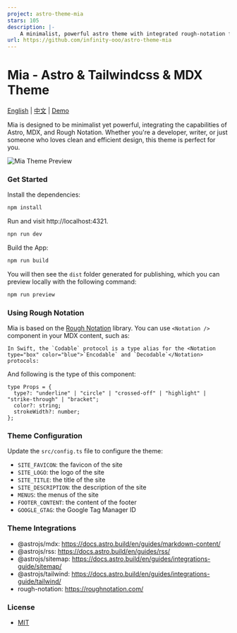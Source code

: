 ```yaml
---
project: astro-theme-mia
stars: 105
description: |-
    A minimalist, powerful astro theme with integrated rough-notation for engaging, informative content.
url: https://github.com/infinity-ooo/astro-theme-mia
---
```


# Mia - Astro & Tailwindcss & MDX Theme

[English](README.md) | [中文](README_zh.md) | [Demo](https://astro-theme-mia.pages.dev/)

Mia is designed to be minimalist yet powerful, integrating the capabilities of Astro, MDX, and Rough Notation. Whether you're a developer, writer, or just someone who loves clean and efficient design, this theme is perfect for you.

![Mia Theme Preview](public/theme-preview.png)

### Get Started

Install the dependencies:

```bash
npm install
```

Run and visit http://localhost:4321.

```bash
npn run dev
```

Build the App:

```bash
npm run build
```

You will then see the `dist` folder generated for publishing, which you can preview locally with the following command:

```bash
npm run preview
```

### Using Rough Notation

Mia is based on the [Rough Notation](https://roughnotation.com/) library. You can use `<Notation />` component in your MDX content, such as:

```mdx
In Swift, the `Codable` protocol is a type alias for the <Notation type="box" color="blue">`Encodable` and `Decodable`</Notation> protocols:
```

And following is the type of this component:

```tsx
type Props = {
  type?: "underline" | "circle" | "crossed-off" | "highlight" | "strike-through" | "bracket";
  color?: string;
  strokeWidth?: number;
};
```

### Theme Configuration

Update the `src/config.ts` file to configure the theme:

- `SITE_FAVICON`: the favicon of the site
- `SITE_LOGO`: the logo of the site
- `SITE_TITLE`: the title of the site
- `SITE_DESCRIPTION`: the description of the site
- `MENUS`: the menus of the site
- `FOOTER_CONTENT`: the content of the footer
- `GOOGLE_GTAG`: the Google Tag Manager ID

### Theme Integrations

- @astrojs/mdx: https://docs.astro.build/en/guides/markdown-content/
- @astrojs/rss: https://docs.astro.build/en/guides/rss/
- @astrojs/sitemap: https://docs.astro.build/en/guides/integrations-guide/sitemap/
- @astrojs/tailwind: https://docs.astro.build/en/guides/integrations-guide/tailwind/
- rough-notation: https://roughnotation.com/

### License

- [MIT](https://github.com/infinity-ooo/astro-theme-mia/blob/main/LICENSE)


